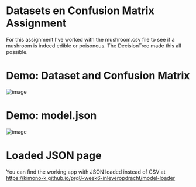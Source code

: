 # Datasets en Confusion Matrix Assignment
For this assignment I've worked with the mushroom.csv file to see if a mushroom is indeed edible or poisonous. The DecisionTree made this all possible.

# Demo: Dataset and Confusion Matrix
![image](https://user-images.githubusercontent.com/34915099/227734520-962260ca-2547-4a61-a15e-ff5b78071d44.png)


# Demo: model.json 
![image](https://user-images.githubusercontent.com/34915099/227734482-58500dcb-94d4-44b7-8824-b7d422402d4a.png)


# Loaded JSON page
You can find the working app with JSON loaded instead of CSV at https://kimono-k.github.io/prg8-week6-inleveropdracht/model-loader
